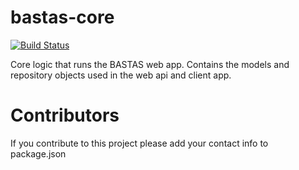# bastas-core
[![Build Status](https://travis-ci.org/LBBLUG/bastas-core.svg?branch=master)](https://travis-ci.org/LBBLUG/bastas-core)

Core logic that runs the BASTAS web app. Contains the models and repository objects used in the web api and client app.

# Contributors
If you contribute to this project please add your contact info to package.json